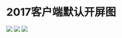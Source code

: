# 2017客户端默认开屏图

![](https://bilicoverimg.github.io/2017/2017-默认1.png)
![](https://bilicoverimg.github.io/2017/2017-默认2.png)
![](https://bilicoverimg.github.io/2017/2017-默认3.png)
